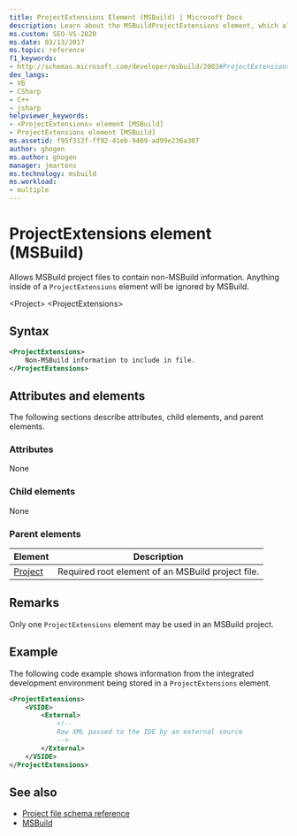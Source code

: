 ```yaml
---
title: ProjectExtensions Element (MSBuild) | Microsoft Docs
description: Learn about the MSBuildProjectExtensions element, which allows MSBuild project files to contain non-MSBuild information.
ms.custom: SEO-VS-2020
ms.date: 03/13/2017
ms.topic: reference
f1_keywords:
- http://schemas.microsoft.com/developer/msbuild/2003#ProjectExtensions
dev_langs:
- VB
- CSharp
- C++
- jsharp
helpviewer_keywords:
- <ProjectExtensions> element [MSBuild]
- ProjectExtensions element [MSBuild]
ms.assetid: f95f312f-ff92-41eb-9469-ad99e236a307
author: ghogen
ms.author: ghogen
manager: jmartens
ms.technology: msbuild
ms.workload:
- multiple
---
```

# ProjectExtensions element (MSBuild)

Allows MSBuild project files to contain non-MSBuild information. Anything inside of a `ProjectExtensions` element will be ignored by MSBuild.

 \<Project>
 \<ProjectExtensions>

## Syntax

```xml
<ProjectExtensions>
    Non-MSBuild information to include in file.
</ProjectExtensions>
```

## Attributes and elements

 The following sections describe attributes, child elements, and parent elements.

### Attributes

 None

### Child elements

 None

### Parent elements

| Element | Description |
| - | - |
| [Project](../msbuild/project-element-msbuild.md) | Required root element of an MSBuild project file. |

## Remarks

 Only one `ProjectExtensions` element may be used in an MSBuild project.

## Example

 The following code example shows information from the integrated development environment being stored in a `ProjectExtensions` element.

```xml
<ProjectExtensions>
    <VSIDE>
        <External>
            <!--
            Raw XML passed to the IDE by an external source
            -->
        </External>
    </VSIDE>
</ProjectExtensions>
```

## See also

- [Project file schema reference](../msbuild/msbuild-project-file-schema-reference.md)
- [MSBuild](../msbuild/msbuild.md)
